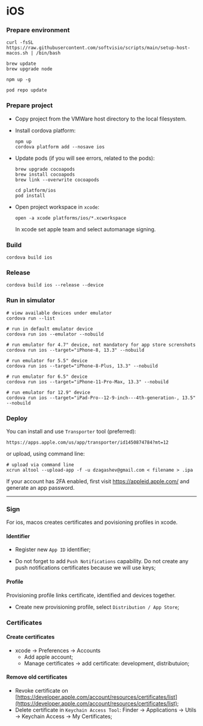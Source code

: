 # iOS

### Prepare environment

```shell
curl -fsSL https://raw.githubusercontent.com/softvisio/scripts/main/setup-host-macos.sh | /bin/bash

brew update
brew upgrade node

npm up -g

pod repo update
```

### Prepare project

-   Copy project from the VMWare host directory to the local filesystem.

-   Install cordova platform:

    ```shell
    npm up
    cordova platform add --nosave ios
    ```

-   Update pods (if you will see errors, related to the pods):

    ```shell
    brew upgrade cocoapods
    brew install cocoapods
    brew link --overwrite cocoapods

    cd platform/ios
    pod install
    ```

-   Open project workspace in `xcode`:
    ```shell
    open -a xcode platforms/ios/*.xcworkspace
    ```
    In xcode set apple team and select automanage signing.

### Build

```shell
cordova build ios
```

### Release

```shell
cordova build ios --release --device
```

### Run in simulator

```shell
# view available devices under emulator
cordova run --list

# run in default emulator device
cordova run ios --emulator --nobuild

# run emulator for 4.7" device, not mandatory for app store screnshots
cordova run ios --target="iPhone-8, 13.3" --nobuild

# run emulator for 5.5" device
cordova run ios --target="iPhone-8-Plus, 13.3" --nobuild

# run emulator for 6.5" device
cordova run ios --target="iPhone-11-Pro-Max, 13.3" --nobuild

# run emulator for 12.9" device
cordova run ios --target="iPad-Pro--12-9-inch---4th-generation-, 13.5" --nobuild
```

### Deploy

You can install and use `Transporter` tool (preferred):

```text
https://apps.apple.com/us/app/transporter/id1450874784?mt=12
```

or upload, using command line:

```shell
# upload via command line
xcrun altool --upload-app -f -u dzagashev@gmail.com < filename > .ipa
```

If your account has 2FA enabled, first visit https://appleid.apple.com/ and generate an app password.

---

### Sign

For ios, macos creates certificates and povisioning profiles in xcode.

#### Identifier

-   Register new `App ID` identifier;

-   Do not forget to add `Push Notifications` capability. Do not create any push notifications certificates because we will use keys;

#### Profile

Provisioning profile links certificate, identified and devices together.

-   Create new provisioning profile, select `Distribution / App Store`;

### Certificates

#### Create certificates

-   xcode -> Preferences -> Accounts
    -   Add apple account;
    -   Manage certificates -> add certificate: development, distributuion;

#### Remove old certificates

-   Revoke certificate on [https://developer.apple.com/account/resources/certificates/list](https://developer.apple.com/account/resources/certificates/list);
-   Delete certificate in `Keychain Access Tool`: Finder -> Applications -> Utils -> Keychain Access -> My Certificates;
